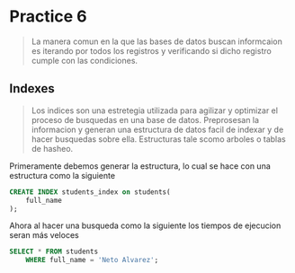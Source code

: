 # Practice 6

> La manera comun en la que las bases de datos buscan informcaion es iterando por todos los registros y verificando si dicho registro cumple con las condiciones.


## Indexes
> Los indices son una estretegia utilizada para agilizar y optimizar el proceso de busquedas en una base de datos.
Preprosesan la informacion y generan una estructura de datos facil de indexar y de hacer busquedas sobre ella. Estructuras tale scomo arboles o tablas de hasheo.

Primeramente debemos generar la estructura, lo cual se hace con una estructura como la siguiente
```sql
CREATE INDEX students_index on students(
    full_name
);
```
Ahora al hacer una busqueda como la siguiente los tiempos de ejecucion seran más veloces
```sql
SELECT * FROM students
    WHERE full_name = 'Neto Alvarez';
```
